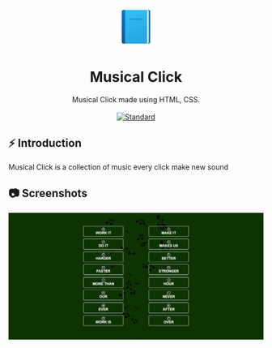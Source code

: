 <p align="center">
    <img alt="" height="80" src="./images/add-read.png">
  </a>
</p>
<h1 align="center">Musical Click</h1>

<div align="center">
  Musical Click made using HTML, CSS.
</div>

<br />

<div align="center">
  <!-- Standard -->
  <a href="https://standardjs.com">
    <img src="https://img.shields.io/badge/code%20style-standard-brightgreen.svg?style=flat-square"
      alt="Standard" />
  </a>
</div>

## ⚡️  Introduction
Musical Click is a collection of music every click make new sound

## 📷 Screenshots

![ss1](./images/music-clickss.png)


